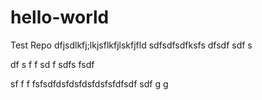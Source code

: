 # hello-world
Test Repo
dfjsdlkfj;lkjsflkfjlskfjfld
sdfsdfsdfksfs
dfsdf
sdf
s

df
s
f
f
sd
f
sdfs
fsdf

sf
f
f
fsfsdfdsfdsfdsfdsfsfdfsdf
sdf
g
g
